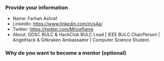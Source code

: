 ### Provide your information

- Name: Farhan Ashraf
- LinkedIn: https://www.linkedin.com/in/s4a/
- Twitter: https://twitter.com/Mriceflame
- About: GDSC BULC & HackClub BULC Lead | IEEE BULC ChairPerson | AngelHack & Gitkraken Ambassador | Computer Science Student.

### Why do you want to become a mentor (optional)

<!-- Optionally, you can let us know what inspires you to be a mentor -->



<!-- Thanks for showing your interest in making an impact in someone's life for kickstarting their open-source journey. -->
